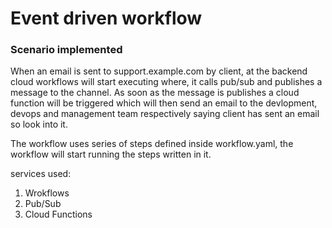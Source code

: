 # Event driven workflow

### Scenario implemented

When an email is sent to support.example.com by client, at the backend
cloud workflows will start executing where, it calls pub/sub and publishes a message to the channel. As soon as the message is publishes a cloud function will be triggered which will then send an email to the devlopment, devops and management team respectively saying client has sent an email so look into it.

The workflow uses series of steps defined inside workflow.yaml, the workflow will start running the steps written in it.

services used:

1. Wrokflows
2. Pub/Sub
3. Cloud Functions
